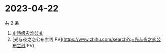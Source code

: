 # 2023-04-22

共 2 条

<!-- BEGIN ZHIHUSEARCH -->
<!-- 最后更新时间 Sat Apr 22 2023 05:15:19 GMT+0800 (China Standard Time) -->
1. [史诗级灾难公关](https://www.zhihu.com/search?q=史诗级灾难公关)
1. [光与夜之恋公布主线 PV](https://www.zhihu.com/search?q=光与夜之恋公布主线 PV)
<!-- END ZHIHUSEARCH -->
